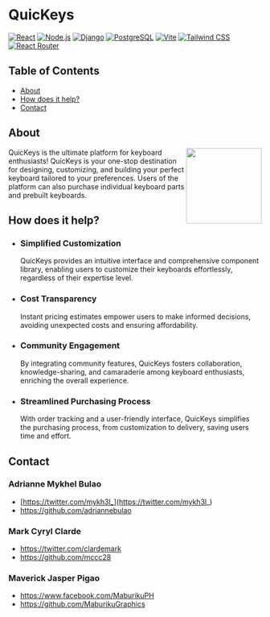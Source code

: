 # QuicKeys

[![React](https://img.shields.io/badge/React-61DAFB?style=for-the-badge&logo=react&logoColor=white)](https://react.dev/)
[![Node.js](https://img.shields.io/badge/Node.js-339933?style=for-the-badge&logo=nodedotjs&logoColor=white)](https://nodejs.org/en)
[![Django](https://img.shields.io/badge/Django-092E20?style=for-the-badge&logo=django&logoColor=white)](https://www.djangoproject.com/)
[![PostgreSQL](https://img.shields.io/badge/PostgreSQL-4169E1?style=for-the-badge&logo=postgresql&logoColor=white)](https://www.postgresql.org/)
[![Vite](https://img.shields.io/badge/Vite-646CFF?style=for-the-badge&logo=vite&logoColor=white)](https://vitejs.dev/)
[![Tailwind CSS](https://img.shields.io/badge/Tailwind_CSS-06B6D4?style=for-the-badge&logo=tailwindcss&logoColor=white)](https://tailwindcss.com/)
[![React Router](https://img.shields.io/badge/React_Router-CA4245?style=for-the-badge&logo=reactrouter&logoColor=white)](https://reactrouter.com/en/main)

## Table of Contents

- [About](#about)
- [How does it help?](#how-does-it-help)
- [Contact](#contact)

## About

<img src='https://scontent.fdvo4-1.fna.fbcdn.net/v/t1.15752-9/432430914_1143375830418332_5792993436199481033_n.png?_nc_cat=109&ccb=1-7&_nc_sid=5f2048&_nc_eui2=AeHSEnnsSF5bQkf3VxJBt84gXLJ-Bi3y0fBcsn4GLfLR8AbwRUqsQsiWYZQYw3cqYccMEq06MZnUMFyQg6iGX6Jj&_nc_ohc=jg7jNaDQMvkAX89W6kc&_nc_ht=scontent.fdvo4-1.fna&oh=03_AdTJ26_Ff2D_KWCeMcLeTuvCJbBftHAx8nrOUsj5vj2aAA&oe=6625280B' width='150' align='right'></img>

QuicKeys is the ultimate platform for keyboard enthusiasts! QuicKeys is your one-stop destination for designing, customizing, and building your perfect keyboard tailored to your preferences. Users of the platform can also purchase individual keyboard parts and prebuilt keyboards.

## How does it help?

- ### Simplified Customization
  QuicKeys provides an intuitive interface and comprehensive component library, enabling users to customize their keyboards effortlessly, regardless of their expertise level.
- ### Cost Transparency
  Instant pricing estimates empower users to make informed decisions, avoiding unexpected costs and ensuring affordability.
- ### Community Engagement
  By integrating community features, QuicKeys fosters collaboration, knowledge-sharing, and camaraderie among keyboard enthusiasts, enriching the overall experience.
- ### Streamlined Purchasing Process
  With order tracking and a user-friendly interface, QuicKeys simplifies the purchasing process, from customization to delivery, saving users time and effort.

## Contact

### Adrianne Mykhel Bulao

- [https://twitter.com/mykh3l_](https://twitter.com/mykh3l_)
- https://github.com/adriannebulao

### Mark Cyryl Clarde

- https://twitter.com/clardemark
- https://github.com/mccc28

### Maverick Jasper Pigao

- https://www.facebook.com/MaburikuPH
- https://github.com/MaburikuGraphics
